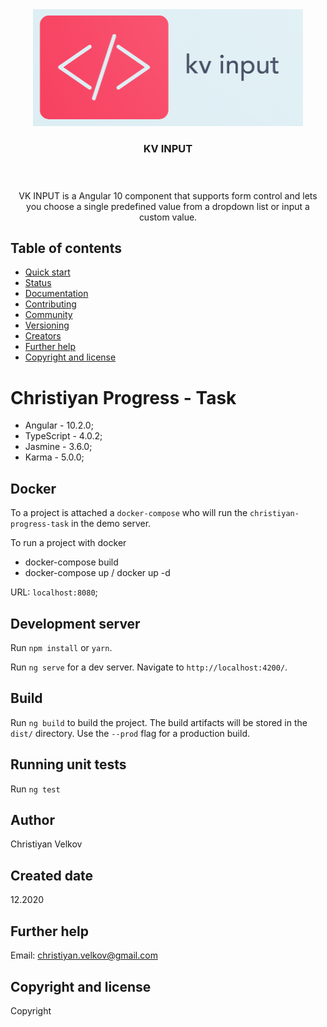 <div align="center">
  <img src="./src/assets/images/kvinput-logo.png" alt="KV INPUT">
</div>
<h3 align="center">KV INPUT</h3>
</br>
<h5></h5>
<p align="center">VK INPUT is а Angular 10 component that supports form control and lets you choose a single predefined value from a dropdown list or input a custom value.</p>

## Table of contents

- [Quick start](#quick-start)
- [Status](#status)
- [Documentation](#documentation)
- [Contributing](#contributing)
- [Community](#community)
- [Versioning](#versioning)
- [Creators](#creator)
- [Further help](#thank)
- [Copyright and license](#copyright-and-license)

# Christiyan Progress - Task

 - Angular - 10.2.0;
 - TypeScript - 4.0.2;
 - Jasmine - 3.6.0;
 - Karma - 5.0.0;

## Docker
To a project is attached a `docker-compose`  who will run the `christiyan-progress-task` in the demo server.

To run a project with docker 
  - docker-compose build
  - docker-compose up / docker up -d

URL: `localhost:8080`;

## Development server
Run `npm install` or `yarn`.

Run `ng serve` for a dev server. Navigate to `http://localhost:4200/`.

## Build

Run `ng build` to build the project. The build artifacts will be stored in the `dist/` directory. Use the `--prod` flag for a production build.

## Running unit tests

Run `ng test`

## Author

Christiyan Velkov

## Created date

12.2020

## Further help

Email: christiyan.velkov@gmail.com

## Copyright and license
Copyright 